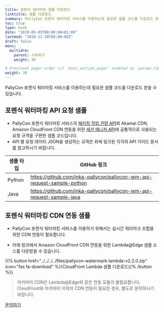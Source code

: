 ```yaml
---
title: 포렌식 워터마킹 샘플 다운로드
linktitle: 샘플 다운로드
summary: PallyCon 포렌식 워터마킹 서비스를 이용하는데 필요한 샘플 코드를 다운로드 받을 수 있습니다.
toc: true
type: book
date: "2019-05-05T00:00:00+01:00"
lastmod: "2020-11-10T00:00:00Z"
draft: false
menu:
  multidrm:
    parent: 시작하기
    weight: 30

# Prev/next pager order (if `docs_section_pager` enabled in `params.toml`)
weight: 30
---
```


PallyCon 포렌식 워터마킹 서비스를 이용하는데 필요한 샘플 코드를 다운로드 받을 수 있습니다.

## 포렌식 워터마킹 API 요청 샘플

- PallyCon 포렌식 워터마킹 서비스의 [패키징 작업 관련 API](../../preprocessing/packaging-api)와 Akamai CDN, Amazon CloudFront CDN 연동을 위한 [세션 매니저 API](../../embedding/session-manager)에 공통적으로 사용되는 요청 규격을 구현한 샘플 코드입니다.
- API 별 요청 데이터 JSON을 생성하는 규격은 위에 링크된 각각의 API 가이드 문서를 참고하시기 바랍니다.

|샘플 타입 |GitHub 링크 |
|---|---|
|Python| <https://github.com/inka-pallycon/pallycon-wm-api-request-sample-python> |
|Java| <https://github.com/inka-pallycon/pallycon-wm-api-request-sample-java> |

## 포렌식 워터마킹 CDN 연동 샘플

- PallyCon 포렌식 워터마킹 서비스를 이용하기 위해서는 실시간 워터마크 조합을 위한 CDN 연동이 필요합니다.

- 아래 링크에서 Amazon CloudFront CDN 연동을 위한 Lambda@Edge 샘플 소스를 다운받을 수 있습니다.

 {{% button href="../../../../files/pallycon-watermark-lambda-v2.2.0.zip" icon="fas fa-download" %}}CloudFront Lambda 샘플 다운로드{{% /button %}}

> 아카마이 CDN은 Lambda@Edge와 같은 연동 모듈이 불필요합니다. CloudFront와 아카마이 이외의 CDN 연동이 필요한 경우, 별도로 문의하시기 바랍니다.

<a href="https://www.pallycon.com/contact/?lang=ko" target="_blank" class="btn btn-primary">문의하기</a>
